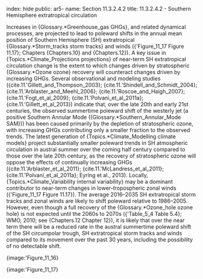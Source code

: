 index: hide
public: ar5-
name: Section 11.3.2.4.2
title: 11.3.2.4.2 - Southern Hemisphere extratropical circulation

Increases in {Glossary.*Greenhouse_gas GHGs}, and related dynamical processes, are projected to lead to poleward shifts in the annual mean position of Southern Hemisphere (SH) extratropical {Glossary.*Storm_tracks storm tracks} and winds ({'Figure_11_17 Figure 11.17}; Chapters {Chapters.10} and {Chapters.12}). A key issue in {Topics.*Climate_Projections projections} of near-term SH extratropical circulation change is the extent to which changes driven by stratospheric {Glossary.*Ozone ozone} recovery will counteract changes driven by increasing GHGs. Several observational and modeling studies ({cite.11.'Gillett_and_Thompson_2003}; {cite.11.'Shindell_and_Schmidt_2004}; {cite.11.'Arblaster_and_Meehl_2006}; {cite.11.'Roscoe_and_Haigh_2007}; {cite.11.'Fogt_et_al_2009}; {cite.11.'Polvani_et_al_2011a}; {cite.11.'Gillett_et_al_2013}) indicate that, over the late 20th and early 21st centuries, the observed summertime poleward shift of the westerly jet (a positive Southern Annular Mode ({Glossary.*Southern_Annular_Mode SAM})) has been caused primarily by the depletion of stratospheric ozone, with increasing GHGs contributing only a smaller fraction to the observed trends. The latest generation of {Topics.*Climate_Modelling climate models} project substantially smaller poleward trends in SH atmospheric circulation in austral summer over the coming half century compared to those over the late 20th century, as the recovery of stratospheric ozone will oppose the effects of continually increasing GHGs ({cite.11.'Arblaster_et_al_2011}; {cite.11.'McLandress_et_al_2011}; {cite.11.'Polvani_et_al_2011a}; Eyring et al., 2013). Locally, {Topics.*Climate_Variability internal variability} may be a dominant contributor to near-term changes in lower-tropospheric zonal winds ({'Figure_11_17 Figure 11.17}). The average 2016–2035 SH extratropical storm tracks and zonal winds are likely to shift poleward relative to 1986–2005. However, even though a full recovery of the {Glossary.*Ozone_hole ozone hole} is not expected until the 2060s to 2070s ({'Table_5_4 Table 5.4}; WMO, 2010; see {Chapters.12 Chapter 12}), it is likely that over the near term there will be a reduced rate in the austral summertime poleward shift of the SH circumpolar trough, SH extratropical storm tracks and winds compared to its movement over the past 30 years, including the possibility of no detectable shift.

{image:'Figure_11_16}

{image:'Figure_11_17}
